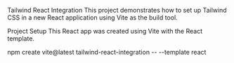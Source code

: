 Tailwind React Integration
This project demonstrates how to set up Tailwind CSS in a new React application using Vite as the build tool.

Project Setup
This React app was created using Vite with the React template.

npm create vite@latest tailwind-react-integration -- --template react
